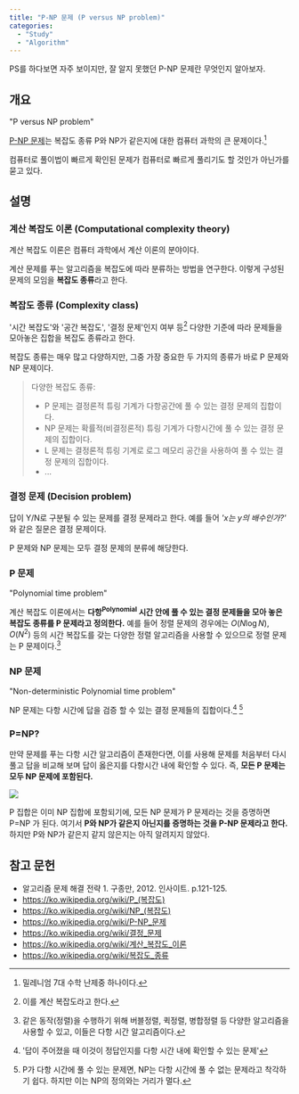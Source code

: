 ```yaml
---
title: "P-NP 문제 (P versus NP problem)"
categories:
  - "Study"
  - "Algorithm"
---
```


PS를 하다보면 자주 보이지만, 잘 알지 못했던 P-NP 문제란 무엇인지 알아보자.

<!-- more -->

## 개요

"P versus NP problem"

[P-NP 문제](https://ko.wikipedia.org/wiki/P-NP_문제)는 복잡도 종류 P와 NP가 같은지에 대한 컴퓨터 과학의 큰 문제이다.[^1]

컴퓨터로 풀이법이 빠르게 확인된 문제가 컴퓨터로 빠르게 풀리기도 할 것인가 아닌가를 묻고 있다.

[^1]: 밀레니엄 7대 수학 난제중 하나이다.

## 설명

### 계산 복잡도 이론 (Computational complexity theory)

계산 복잡도 이론은 컴퓨터 과학에서 계산 이론의 분야이다.

계산 문제를 푸는 알고리즘을 복잡도에 따라 분류하는 방법을 연구한다.
이렇게 구성된 문제의 모임을 **복잡도 종류**라고 한다.

### 복잡도 종류 (Complexity class)

'시간 복잡도'와 '공간 복잡도', '결정 문제'인지 여부 등[^2] 다양한 기준에 따라 문제들을 모아놓은 집합을 복잡도 종류라고 한다.

[^2]: 이를 계산 복잡도라고 한다.

복잡도 종류는 매우 많고 다양하지만, 그중 가장 중요한 두 가지의 종류가 바로 P 문제와 NP 문제이다.

> 다양한 복잡도 종류:
> * P 문제는 결정론적 튜링 기계가 다항공간에 풀 수 있는 결정 문제의 집합이다.
> * NP 문제는 확률적(비결정론적) 튜링 기계가 다항시간에 풀 수 있는 결정 문제의 집합이다.
> * L 문제는 결정론적 튜링 기계로 로그 메모리 공간을 사용하여 풀 수 있는 결정 문제의 집합이다.
> * ...

### 결정 문제 (Decision problem)

답이 Y/N로 구분될 수 있는 문제를 결정 문제라고 한다.
예를 들어 *'$x$는 $y$의 배수인가?'* 와 같은 질문은 결정 문제이다.

P 문제와 NP 문제는 모두 결정 문제의 분류에 해당한다.

### P 문제

"Polynomial time problem"

<!--
P 문제[^3]는 결정 문제들 중 쉽게 풀리는 문제이다.

[^3]: 혹은 PTIME, PSPACE 등으로 표기하기도 한다.

#### 쉬운 문제?

컴퓨터를 이용해 문제를 풀 때, 그 난이도를 구분하는 척도는 무엇일까.
이때 정의하는 문제의 '난이도'는 사람이 이 문제를 풀때의 난이도가 아니다.
계산 복잡도 이론에서 문제의 난이도는, **해당 문제를 해결하는 빠른 알고리즘이 있느냐**이다.

빠른 알고리즘이 있는 문제는 계산적으로 쉽고, 그렇지 않다면 어렵다고 말한다.
설령 알고리즘을 유도하는 과정이 매우 복잡하더라도, **수행 시간만 빠르다면 해당 문제는 쉬운 문제이다.**

#### P 문제의 정의
-->

계산 복잡도 이론에서는 **다항<sup>Polynomial</sup> 시간 안에 풀 수 있는 결정 문제들을 모아 놓은 복잡도 종류를 P 문제라고 정의한다.**
예를 들어 정렬 문제의 경우에는 $O(N\log{N})$, $O(N^2)$ 등의 시간 복잡도를 갖는 다양한 정렬 알고리즘을 사용할 수 있으므로 정렬 문제는 P 문제이다.[^3]

[^3]: 같은 동작(정렬)을 수행하기 위해 버블정렬, 퀵정렬, 병합정렬 등 다양한 알고리즘을 사용할 수 있고, 이들은 다항 시간 알고리즘이다.

### NP 문제

"Non-deterministic Polynomial time problem"

NP 문제는 다항 시간에 답을 검증 할 수 있는 결정 문제들의 집합이다.[^4] [^5]

[^4]: '답이 주어졌을 때 이것이 정답인지를 다항 시간 내에 확인할 수 있는 문제'

[^5]: P가 다항 시간에 풀 수 있는 문제면, NP는 다항 시간에 풀 수 없는 문제라고 착각하기 쉽다. 하지만 이는 NP의 정의와는 거리가 멀다.

### P=NP?

만약 문제를 푸는 다항 시간 알고리즘이 존재한다면, 이를 사용해 문제를 처음부터 다시 풀고 답을 비교해 보며 답이 옳은지를 다항시간 내에 확인할 수 있다.
즉, **모든 P 문제는 모두 NP 문제에 포함된다.**

![](https://upload.wikimedia.org/wikipedia/commons/4/4a/Complexity_classes.png)

P 집합은 이미 NP 집합에 포함되기에, 모든 NP 문제가 P 문제라는 것을 증명하면 P=NP 가 된다.
여기서 **P와 NP가 같은지 아닌지를 증명하는 것을 P-NP 문제라고 한다.**
하지만 P와 NP가 같은지 같지 않은지는 아직 알려지지 않았다.

## 참고 문헌

* 알고리즘 문제 해결 전략 1. 구종만, 2012. 인사이트. p.121-125.
* <https://ko.wikipedia.org/wiki/P_(복잡도)>
* <https://ko.wikipedia.org/wiki/NP_(복잡도)>
* <https://ko.wikipedia.org/wiki/P-NP_문제>
* <https://ko.wikipedia.org/wiki/결정_문제>
* <https://ko.wikipedia.org/wiki/계산_복잡도_이론>
* <https://ko.wikipedia.org/wiki/복잡도_종류>
